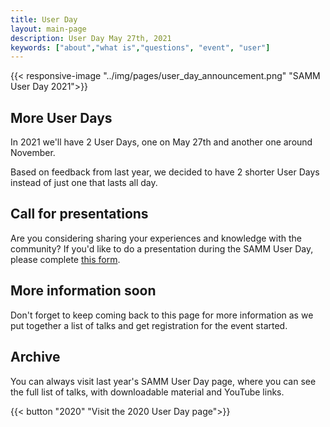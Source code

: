 ```yaml
---
title: User Day
layout: main-page
description: User Day May 27th, 2021
keywords: ["about","what is","questions", "event", "user"]
---
```


{{< responsive-image  "../img/pages/user_day_announcement.png" "SAMM User Day 2021">}}

## More User Days

In 2021 we'll have 2 User Days, one on May 27th and another one around November.

Based on feedback from last year, we decided to have 2 shorter User Days instead of just one that lasts all day.

## Call for presentations

Are you considering sharing your experiences and knowledge with the community? If you'd like to do a presentation during the SAMM User Day, please complete [this form](https://forms.gle/3K6ZXJQCX2mj2aMz9).

## More information soon

Don't forget to keep coming back to this page for more information as we put together a list of talks and get registration for the event started.

## Archive

You can always visit last year's SAMM User Day page, where you can see the full list of talks, with downloadable material and YouTube links.

{{< button  "2020" "Visit the 2020 User Day page">}}